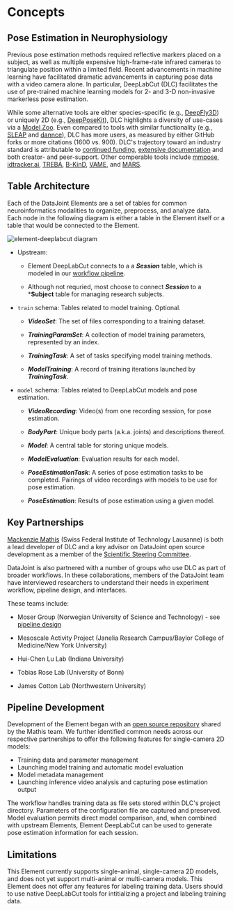 # Concepts

## Pose Estimation in Neurophysiology
<!-- Info from previous BACKGROUND doc -->

Previous pose estimation methods required reflective markers placed on a subject, as
well as multiple expensive high-frame-rate infrared cameras to triangulate position
within a limited field. Recent advancements in machine learning have facilitated
dramatic advancements in capturing pose data with a video camera alone. In particular,
DeepLabCut (DLC) facilitates the use of pre-trained machine learning models for 2- and
3-D non-invasive markerless pose estimation. 

While some alternative tools are either species-specific (e.g.,
[DeepFly3D](https://github.com/NeLy-EPFL/DeepFly3D)) or uniquely 2D (e.g.,
[DeepPoseKit](https://github.com/jgraving/DeepPoseKit)), DLC highlights a diversity of
use-cases via a [Model Zoo](http://www.mackenziemathislab.org/dlc-modelzoo). Even
compared to tools with similar functionality (e.g.,
[SLEAP](https://github.com/murthylab/sleap) and
[dannce](https://github.com/spoonsso/dannce)), DLC has more users, as measured by either
GitHub forks or more citations (1600 vs. 900). DLC's trajectory toward an industry
standard is attributable to [continued
funding](http://www.mackenziemathislab.org/deeplabcutblog/2020/11/18/czidlc), [extensive
documentation](https://deeplabcut.github.io/DeepLabCut/docs/intro.html) and both
creator- and peer-support. Other comperable tools include
[mmpose](https://github.com/open-mmlab/mmpose),
[idtracker.ai]([idtracker.ai](https://idtrackerai.readthedocs.io/en/latest/)),
[TREBA](https://github.com/neuroethology/TREBA),
[B-KinD](https://github.com/neuroethology/BKinD),
[VAME](https://github.com/LINCellularNeuroscience/VAME), and
[MARS](https://github.com/neuroethology/MARS).

## Table Architecture

Each of the DataJoint Elements are a set of tables for common neuroinformatics
modalities to organize, preprocess, and analyze data. Each node in the following diagram
is either a table in the Element itself or a table that would be connected to the
Element.

![element-deeplabcut diagram](https://raw.githubusercontent.com/datajoint/element-deeplabcut/main/images/diagram_dlc.svg)

- Upstream: 

    - Element DeepLabCut connects to a a ***Session*** table, which is modeled in our 
    [workflow pipeline](https://github.com/datajoint/workflow-deeplabcut/blob/main/workflow_deeplabcut/pipeline.py). 
    
    - Although not requried, most choose to connect ***Session*** to a ***Subject** 
    table for managing research subjects.

- `train` schema: Tables related to model training. Optional.
    
    + ***VideoSet***: The set of files corresponding to a training dataset.
    
    + ***TrainingParamSet***: A collection of model training parameters, represented by an index.
    
    + ***TrainingTask***: A set of tasks specifying model training methods.
    
    + ***ModelTraining***: A record of training iterations launched by ***TrainingTask***.

- `model` schema: Tables related to DeepLabCut models and pose estimation.
    
    + ***VideoRecording***: Video(s) from one recording session, for pose estimation.
    
    + ***BodyPart***: Unique body parts (a.k.a. joints) and descriptions thereof.
    
    + ***Model***: A central table for storing unique models.
    
    + ***ModelEvaluation***: Evaluation results for each model.
    
    + ***PoseEstimationTask***: A series of pose estimation tasks to be completed. 
        Pairings of video recordings with models to be use for pose estimation.
    
    + ***PoseEstimation***: Results of pose estimation using a given model. 

## Key Partnerships

[Mackenzie Mathis](http://www.mackenziemathislab.org/) (Swiss Federal Institute of Technology Lausanne) is both a lead
developer of DLC and a key advisor on DataJoint open source development as a member of
the [Scientific Steering Committee](datajoint.com/docs/elements/management/governance).

DataJoint is also partnered with a number of groups who use DLC as part of broader
workflows. In these collaborations, members of the DataJoint team have interviewed
researchers to understand their needs in experiment workflow, pipeline design, and
interfaces.

These teams include:

- Moser Group (Norwegian University of Science and Technology) - see [pipeline
  design](https://moser-pipelines.readthedocs.io/en/latest/imaging/dlc.html)

- Mesoscale Activity Project (Janelia Research Campus/Baylor College of Medicine/New
  York University)

- Hui-Chen Lu Lab (Indiana University)

- Tobias Rose Lab (University of Bonn)

- James Cotton Lab (Northwestern University)

## Pipeline Development

Development of the Element began with an [open source
repository](https://github.com/MMathisLab/DataJoint_Demo_DeepLabCut) shared by the
Mathis team. We further identified common needs across our respective partnerships to
offer the following features for single-camera 2D models:

- Training data and parameter management
- Launching model training and automatic model evaluation
- Model metadata management
- Launching inference video analysis and capturing pose estimation output

The workflow handles training data as file sets stored within DLC's project directory.
Parameters of the configuration file are captured and preserved. Model evaluation
permits direct model comparison, and, when combined with upstream Elements, Element
DeepLabCut can be used to generate pose estimation information for each session.

## Limitations

This Element currently supports single-animal, single-camera 2D models, and does not yet
support multi-animal or multi-camera models. This Element does not offer any features
for labeling training data. Users should to use native DeepLabCut tools for
intitializing a project and labeling training data.
